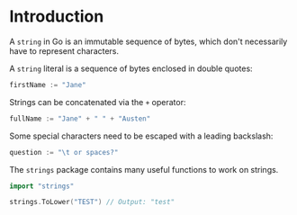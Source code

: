 # Introduction

A `string` in Go is an immutable sequence of bytes, which don't necessarily have to represent characters.

A `string` literal is a sequence of bytes enclosed in double quotes:

```go
firstName := "Jane"
```

Strings can be concatenated via the `+` operator:

```go
fullName := "Jane" + " " + "Austen"
```

Some special characters need to be escaped with a leading backslash:

```go
question := "\t or spaces?"
```

The `strings` package contains many useful functions to work on strings.

```go
import "strings"

strings.ToLower("TEST") // Output: "test"
```
